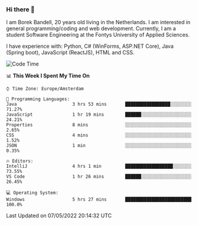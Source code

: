 ### Hi there 👋

I am Borek Bandell, 20 years old living in the Netherlands. I am interested in general programming/coding and web development. Currently, I am a student Software Engineering at the Fontys University of Applied Sciences.

I have experience with: Python, C# (WinForms, ASP.NET Core), Java (Spring boot), JavaScript (ReactJS), HTML and CSS.

<!--START_SECTION:waka-->
![Code Time](http://img.shields.io/badge/Code%20Time-113%20hrs%2018%20mins-blue)

📊 **This Week I Spent My Time On** 

```text
⌚︎ Time Zone: Europe/Amsterdam

💬 Programming Languages: 
Java                     3 hrs 53 mins       █████████████████░░░░░░░░   71.27% 
JavaScript               1 hr 19 mins        ██████░░░░░░░░░░░░░░░░░░░   24.21% 
Properties               8 mins              ░░░░░░░░░░░░░░░░░░░░░░░░░   2.65% 
CSS                      4 mins              ░░░░░░░░░░░░░░░░░░░░░░░░░   1.52% 
JSON                     1 min               ░░░░░░░░░░░░░░░░░░░░░░░░░   0.35%

🔥 Editors: 
IntelliJ                 4 hrs 1 min         ██████████████████░░░░░░░   73.55% 
VS Code                  1 hr 26 mins        ██████░░░░░░░░░░░░░░░░░░░   26.45%

💻 Operating System: 
Windows                  5 hrs 27 mins       █████████████████████████   100.0%

```


 Last Updated on 07/05/2022 20:14:32 UTC
<!--END_SECTION:waka-->

<!--**tcBorek2002/tcBorek2002** is a ✨ _special_ ✨ repository because its `README.md` (this file) appears on your GitHub profile.

Here are some ideas to get you started:

- 🔭 I’m currently working on ...
- 🌱 I’m currently learning ...
- 👯 I’m looking to collaborate on ...
- 🤔 I’m looking for help with ...
- 💬 Ask me about ...
- 📫 How to reach me: ...
- 😄 Pronouns: ...
- ⚡ Fun fact: ...
-->
